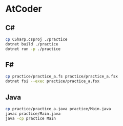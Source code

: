 # AtCoder

## C#

```sh
cp CSharp.csproj ./practice
dotnet build ./practice
dotnet run -p ./practice
```

## F#

```sh
cp practice/practice_a.fs practice/practice_a.fsx
dotnet fsi --exec practice/practice_a.fsx
```

## Java

```sh
cp practice/practice_a.java practice/Main.java
javac practice/Main.java
java -cp practice Main
```
